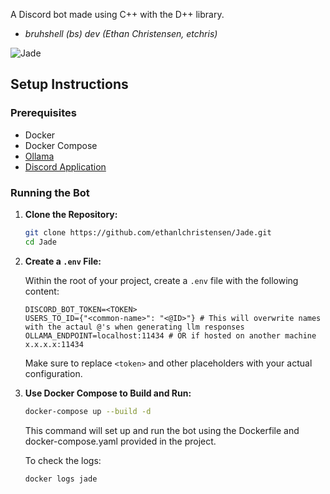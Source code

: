 A Discord bot made using C++ with the D++ library. 
- _bruhshell (bs) dev (Ethan Christensen, etchris)_

![Jade](https://github.com/user-attachments/assets/1045f56f-ab7d-4f3f-ae78-5f66201c0242)

## Setup Instructions

### Prerequisites
- Docker
- Docker Compose
- [Ollama](https://ollama.com/)
- [Discord Application](https://discord.com/developers/applications)

### Running the Bot

1. **Clone the Repository:**

    ```bash
    git clone https://github.com/ethanlchristensen/Jade.git
    cd Jade
    ```

2. **Create a `.env` File:**

    Within the root of your project, create a `.env` file with the following content:

    ```
    DISCORD_BOT_TOKEN=<TOKEN>
    USERS_TO_ID={"<common-name>": "<@ID>"} # This will overwrite names with the actaul @'s when generating llm responses
    OLLAMA_ENDPOINT=localhost:11434 # OR if hosted on another machine x.x.x.x:11434
    ```
   
   Make sure to replace `<token>` and other placeholders with your actual configuration.

3. **Use Docker Compose to Build and Run:**

   ```bash
   docker-compose up --build -d
   ```
   This command will set up and run the bot using the Dockerfile and docker-compose.yaml provided in the project.

   To check the logs:
   ```bash
   docker logs jade   
   ```
